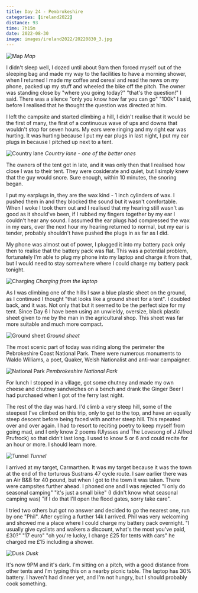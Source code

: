 ```yaml
--- 
title: Day 24 - Pembrokeshire
categories: [ireland2022]
distance: 93
time: 7h15m
date: 2022-08-30
image: images/ireland2022/20220830_3.jpg
---
```


![Map](/images/ireland2022/20220830_map.jpg) 
*Map*

I didn't sleep well, I dozed until about 9am then forced myself out of the
sleeping bag and made my way to the facilities to have a morning shower, when
I returned I made my coffee and cereal and read the news on my phone, packed
up my stuff and wheeled the bike off the pitch. The owner was standing close
by "where you going today?" "that's the question!" I said. There was a silence
"only you know how far you can go" "100k" I said, before I realised that he
thought the question was directed at him.

I left the campsite and started climbing a hill, I didn't realise that it
would be the first of many, the first of a continuous wave of ups and downs
that wouldn't stop for seven hours. My ears were ringing and my right ear was
hurting. It was hurting because I put my ear plugs in last night, I put my ear
plugs in because I pitched up next to a tent.

![Country lane](/images/ireland2022/20220830_1.jpg) 
*Country lane - one of the better ones*

The owners of the tent got in late, and it was only then that I realised how
close I was to their tent. They were cosiderate and quiet, but I simply knew
that the guy would snore. Sure enough, within 10 minutes, the snoring began.

I put my earplugs in, they are the wax kind - 1 inch cylinders of wax. I pushed
them in and they blocked the sound but it wasn't comfortable. When I woke I
took them out and I realised that my hearing still wasn't as good as it
should've been, if I rubbed my fingers together by my ear I couldn't hear any
sound. I assumed the ear plugs had compressed the wax in my ears, over the
next hour my hearing returned to normal, but my ear is tender, probably
shouldn't have pushed the plugs in as far as I did.

My phone was almost out of power, I plugged it into my battery pack only then
to realise that the battery pack was flat. This was a potential problem,
fortunately I'm able to plug my phone into my laptop and charge it from that,
but I would need to stay somewhere where I could charge my battery pack
tonight.

![Charging](/images/ireland2022/20220830_2.jpg) 
*Charging from the laptop*

As I was climbing one of the hills I saw a blue plastic sheet on the ground,
as I continued I thought "that looks like a ground sheet for a tent". I
doubled back, and it was. Not only that but it seemed to be the perfect size
for my tent. Since Day 6 I have been using an unwieldy, oversize, black
plastic sheet given to me by the man in the agricultural shop. This sheet was
far more suitable and much more compact.

![Ground sheet](/images/ireland2022/20220830_6.jpg) 
*Ground sheet*

The most scenic part of today was riding along the perimeter the Pebrokeshire
Coast National Park. There were numerous monuments to Waldo Williams, a poet,
Quaker, Welsh Nationalist and anti-war campaigner.

![National Park](/images/ireland2022/20220830_3.jpg) 
*Pembrokeshire National Park*

For lunch I stopped in a village, got some chutney and made my own cheese and
chutney sandwiches on a bench and drank the Ginger Beer I had purchased when I
got of the ferry last night.

The rest of the day was hard. I'd climb a very steep hill, some of the
steepest I've climbed on this trip, only to get to the top, and have an
equally steep descent before being faced with another steep hill. This
repeated over and over again. I had to resort to reciting poetry to keep
myself from going mad, and I only know 2 poems (Ulysses and The Lovesong of
J Alfred Prufrock) so that didn't last long. I used to know 5 or 6 and could
recite for an hour or more. I should learn more.

![Tunnel](/images/ireland2022/20220830_4.jpg) 
*Tunnel*

I arrived at my target, Carmarthen. It was my target because it was the town
at the end of the torturous Sustrans 47 cycle route. I saw earlier there was
an Air B&B for 40 pound, but when I got to the town it was taken. There were
campsites further ahead. I phoned one and I was rejected "I only do seasonal
camping" "it's just a small bike" (I didn't know what seasonal camping was)
"if I do that I'll open the flood gates, sorry take care".

I tried two others but got no answer and decided to go the nearest one, run by
one "Phil". After cycling a further 14k I arrived. Phil was very welcoming and
showed me a place where I could charge my battery pack overnight. "I usually
give cyclists and walkers a discount, what's the most you've paid, £30?" "17
euro" "oh you're lucky, I charge £25 for tents with cars" he charged me £15
including a shower.

![Dusk](/images/ireland2022/20220830_5.jpg) 
*Dusk*

It's now 9PM and it's dark. I'm sitting on a pitch, with a good distance from
other tents and I'm typing this on a nearby picnic table. The laptop has 30%
battery. I haven't had dinner yet, and I'm not hungry, but I should probably
cook something.








